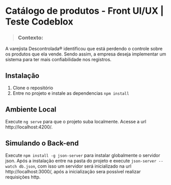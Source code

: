 # Catálogo de produtos - Front UI/UX | Teste Codeblox

>### Contexto:

A varejista Descontrolada® identificou que está perdendo o controle sobre os produtos que ela vende.
Sendo assim, a empresa deseja implementar um sistema para ter mais confiabilidade nos registros.

## Instalação

1. Clone o repositório 
2. Entre no projeto e instale as dependencias `npm install `

## Ambiente Local

Execute `ng serve` para que o projeto suba localmente. Acesse a url http://localhost:4200/. 

## Simulando o Back-end


Execute `npm install -g json-server` para instalar globalmente o servidor json. Após a instalação entre na pasta do projeto e execute `json-server --watch db.json`, com isso um servidor será inicializado na url http://localhost:3000/, após a inicialização sera possível realizar requisições http.
